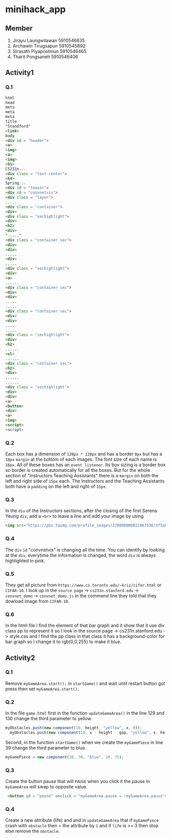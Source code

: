 # minihack_app

## Member

1. Jirayu Laungwilawan    5910546635
2. Archawin Tirugsapun    5910545892
3. Sirasath Piyapootinun  5910546465
4. Tharit Pongsaneh       5910546406

## Activity1

### Q.1
```html
html
head
meta
meta
meta
title
"Standford"
<link>
body
<div id = "header">
<a>
<img>
<a>
<img>
<h1>
C5231n...
<div class = "text-center">
<h4>
Spring...
<div id = "teaser">
<div id = "convnetvis">
<div class = "layer">
.....
<div class = "container">
<div>
<div class = "sechighlight">
<div>
<h2>
<div>
"....."
<div class = "container sec">
<div>
<div>
.....
<div>
.....
<div class = "sechighlight">
<div>
<a>
......
<div class = "container sec">
<div>
<div>
.....
.....
<div class = "container sec">
<div>
<div>
....
.....
<div class = "sechighlight">
<div>
<h2>
......
<ul>
......
<div class = "container sec">
<h2>
<div>
......
......
<div class = "sechighlight">
<div>
<div>
<a>
<button>
<div>
<a>
<img>
<script>
<script>
```
### Q.2

Each box has a dimension of `120px * 120px` and has a border `0px` but has a `10px` `margin` at the bottom of each images. The font size of each name is `16px`. All of these boxes has an `event listener`. Its box sizing is a border box so border is created automatically for all the boxes. But for the whole section of "Instructors Teaching Assistants" there is a `margin` on both the left and right side of `15px` each. The Instructors and the Teaching Assistants both have a `padding` on the left and right of `15px`.

### Q.3

In the `div` of the Instructors sections, after the closing of the first Serena Yeung `div`, add a `<br>`
to leave a line and add your image by using
```html
<img src="https://pbs.twimg.com/profile_images/378800000822867536/3f5a00acf72df93528b6bb7cd0a4fd0c.jpeg">
```

### Q.4

The `div` `id` "convnetvis" is changing all the time. You can identify by looking at the `div`, everytime the information is changed, the word `div` is always highlighted in pink.

### Q.5

They get all picture from `https://www.cs.toronto.edu/~kriz/cifar.html` or `CIFAR-10`. I look up in the `source page` -> `cs231n.stanford.edu` -> `convnet_demo` -> `convnet_demo.js` in the commend line they told that they dowload image from `CIFAR-10`.

### Q.6

In the html file I find the element of that bar graph and it show that it use div class pp to represent it so I look in the source page -> cs231n.stanford.edu -> style.css and I find the pp class in that class it has a background-color for bar graph so I change it to rgb(0,0,255) to make it blue.

## Activity2

### Q.1

Remove `myGameArea.start();` in `startGame()` and wait until restart button got press then set `myGameArea.start();`

### Q.2

In the file `game.html` first in the function `updateGameArea()` in the line 129 and 130 change the third parameter to yellow.

```javascript
myObstacles.push(new component(10, height, "yellow", x, 0));
  myObstacles.push(new component(10, x - height - gap, "yellow", x, height + gap));
```

Second, in the function `startGame()` when we create the `myGamePiece` in line 39 change the third parameter to blue.

```javascript
myGamePiece = new component(30, 30, "blue", 10, 75);
```

### Q.3
Create the button pause that will `PAUSE` when you click it the pause in `myGameArea` will swap to opposite value.
```html
 <button id = "pause" onclick = "myGameArea.pause = !myGameArea.pause">PAUSE</button>
 ```

### Q.4
Create a new attribute (life) and and in `updateGameArea` that if `myGamePiece` crash with `obstacle` then + the attribute by `1` and if `life` is >= 3 then stop else remove the `obstacle`.
